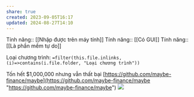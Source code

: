 ```yaml
---
share: true
created: 2023-09-05T16:17
updated: 2024-08-27T14:10
---
```

Tính năng:: [[Nhập được trên máy tính]]
Tính năng:: [[Có GUI]]
Tính năng:: [[Là phần mềm tự do]]

Loại chương trình: `=filter(this.file.inlinks, (i)=>contains(i.file.folder, "Loại chương trình"))`

Tốn hết $1,000,000 nhưng vẫn thất bại [https://github.com/maybe-finance/maybe](https://github.com/maybe-finance/maybe "https://github.com/maybe-finance/maybe")
![](https://maybe.co/assets/screenshot-65d03882.png) 
